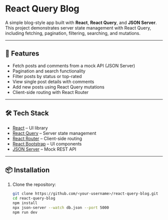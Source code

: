 # React Query Blog

A simple blog-style app built with **React**, **React Query**, and **JSON Server**.  
This project demonstrates server state management with React Query, including fetching, pagination, filtering, searching, and mutations.

---

## 🚀 Features
- Fetch posts and comments from a mock API (JSON Server)
- Pagination and search functionality
- Filter posts by status or top-rated
- View single post details with comments
- Add new posts using React Query mutations
- Client-side routing with React Router

---

## 🛠️ Tech Stack
- [React](https://react.dev/) – UI library
- [React Query](https://tanstack.com/query/latest) – Server state management
- [React Router](https://reactrouter.com/) – Client-side routing
- [React Bootstrap](https://react-bootstrap.github.io/) – UI components
- [JSON Server](https://github.com/typicode/json-server) – Mock REST API

---

## 📦 Installation

1. Clone the repository:
   ```bash
   git clone https://github.com/<your-username>/react-query-blog.git
   cd react-query-blog
   npm install
   npx json-server --watch db.json --port 5000
   npm run dev

